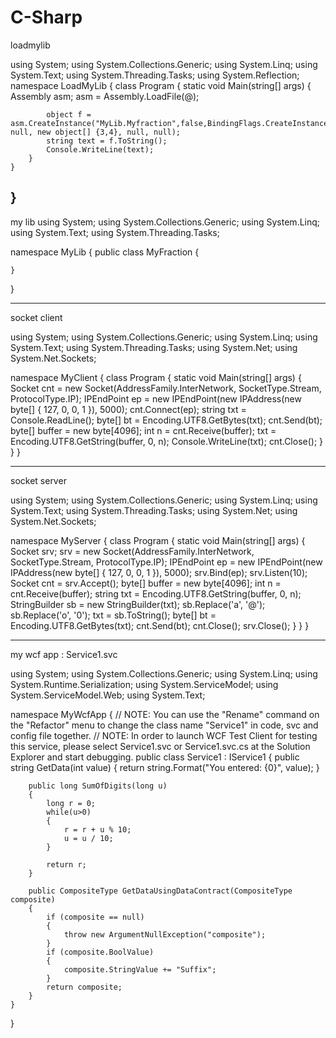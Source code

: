 # C-Sharp


loadmylib

using System;
using System.Collections.Generic;
using System.Linq;
using System.Text;
using System.Threading.Tasks;
using System.Reflection;
namespace LoadMyLib
{
    class Program
    {
        static void Main(string[] args)
        {
            Assembly asm;
            asm = Assembly.LoadFile(@);
     
            object f = asm.CreateInstance("MyLib.Myfraction",false,BindingFlags.CreateInstance, null, new object[] {3,4}, null, null);
            string text = f.ToString();
            Console.WriteLine(text);
        }
    }
}
-----------------------

my lib 
using System;
using System.Collections.Generic;
using System.Linq;
using System.Text;
using System.Threading.Tasks;

namespace MyLib
{
    public class MyFraction
    {

    }
}



------------------------


socket client 


using System;
using System.Collections.Generic;
using System.Linq;
using System.Text;
using System.Threading.Tasks;
using System.Net;
using System.Net.Sockets;

namespace MyClient
{
    class Program
    {
        static void Main(string[] args)
        {
            Socket cnt = new Socket(AddressFamily.InterNetwork, SocketType.Stream, ProtocolType.IP);
            IPEndPoint ep = new IPEndPoint(new IPAddress(new byte[] { 127, 0, 0, 1 }), 5000);
            cnt.Connect(ep);
            string txt = Console.ReadLine();
            byte[] bt = Encoding.UTF8.GetBytes(txt);
            cnt.Send(bt);
            byte[] buffer = new byte[4096];
            int n = cnt.Receive(buffer);
            txt = Encoding.UTF8.GetString(buffer, 0, n);
            Console.WriteLine(txt);
            cnt.Close();
        }
    }
}








-----------------------------------------------------


socket server 


using System;
using System.Collections.Generic;
using System.Linq;
using System.Text;
using System.Threading.Tasks;
using System.Net;
using System.Net.Sockets;

namespace MyServer
{
    class Program
    {
        static void Main(string[] args)
        {
            Socket srv;
            srv = new Socket(AddressFamily.InterNetwork, SocketType.Stream, ProtocolType.IP);
            IPEndPoint ep = new IPEndPoint(new IPAddress(new byte[] { 127, 0, 0, 1 }), 5000);
            srv.Bind(ep);
            srv.Listen(10);
            Socket cnt = srv.Accept();
            byte[] buffer = new byte[4096];
            int n = cnt.Receive(buffer);
            string txt = Encoding.UTF8.GetString(buffer, 0, n);
            StringBuilder sb = new StringBuilder(txt);
            sb.Replace('a', '@');
            sb.Replace('o', '0');
            txt = sb.ToString();
            byte[] bt = Encoding.UTF8.GetBytes(txt);
            cnt.Send(bt);
            cnt.Close();
            srv.Close();
        }
    }
}




-----------------------------------------------------------------------


my wcf app : Service1.svc



using System;
using System.Collections.Generic;
using System.Linq;
using System.Runtime.Serialization;
using System.ServiceModel;
using System.ServiceModel.Web;
using System.Text;

namespace MyWcfApp
{
    // NOTE: You can use the "Rename" command on the "Refactor" menu to change the class name "Service1" in code, svc and config file together.
    // NOTE: In order to launch WCF Test Client for testing this service, please select Service1.svc or Service1.svc.cs at the Solution Explorer and start debugging.
    public class Service1 : IService1
    {
        public string GetData(int value)
        {
            return string.Format("You entered: {0}", value);
        }

        public long SumOfDigits(long u)
        {
            long r = 0;
            while(u>0)
            {
                r = r + u % 10;
                u = u / 10;
            }

            return r;
        }

        public CompositeType GetDataUsingDataContract(CompositeType composite)
        {
            if (composite == null)
            {
                throw new ArgumentNullException("composite");
            }
            if (composite.BoolValue)
            {
                composite.StringValue += "Suffix";
            }
            return composite;
        }
    }
}




